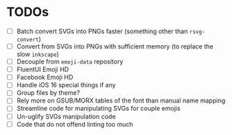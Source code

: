 # TODOs

- [ ] Batch convert SVGs into PNGs faster (something other than `rsvg-convert`)
- [ ] Convert from SVGs into PNGs with sufficient memory (to replace the slow `inkscape`)
- [ ] Decouple from `emoji-data` repository
- [ ] FluentUI Emoji HD
- [ ] Facebook Emoji HD
- [ ] Handle iOS 16 special things if any
- [ ] Group files by theme?
- [ ] Rely more on GSUB/MORX tables of the font than manual name mapping
- [ ] Streamline code for manipulating SVGs for couple emojis
- [ ] Un-uglify SVGs manipulation code
- [ ] Code that do not offend linting too much
